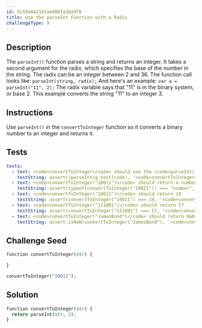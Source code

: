 ```yaml
---
id: 5c55e842103ae886fa3ba976
title: Use the parseInt Function with a Radix
challengeType: 9
---
```


## Description
<section id='description'>
The <code>parseInt()</code> function parses a string and returns an integer. It takes a second argument for the radix, which specifies the base of the number in the string. The radix can be an integer between 2 and 36.
The function call looks like:
<code>parseInt(string, radix);</code>
And here's an example:
<code>var a = parseInt("11", 2);</code>
The radix variable says that "11" is in the binary system, or base 2. This example converts the string "11" to an integer 3.
</section>

## Instructions
<section id='instructions'>
Use <code>parseInt()</code> in the <code>convertToInteger</code> function so it converts a binary number to an integer and returns it.
</section>

## Tests
<section id='tests'>

```yml
tests:
  - text: <code>convertToInteger</code> should use the <code>parseInt()</code> function
    testString: assert(/parseInt/g.test(code), '<code>convertToInteger</code> should use the <code>parseInt()</code> function');
  - text: <code>convertToInteger("10011")</code> should return a number
    testString: assert(typeof(convertToInteger("10011")) === "number", '<code>convertToInteger("10011")</code> should return a number');
  - text: <code>convertToInteger("10011")</code> should return 19
    testString: assert(convertToInteger("10011") === 19, '<code>convertToInteger("10011")</code> should return 19');
  - text: <code>convertToInteger("111001")</code> should return 57
    testString: assert(convertToInteger("111001") === 57, '<code>convertToInteger("111001")</code> should return 57');
  - text: <code>convertToInteger("JamesBond")</code> should return NaN
    testString: assert.isNaN(convertToInteger("JamesBond"), '<code>convertToInteger("JamesBond")</code> should return NaN');

```

</section>

## Challenge Seed
<section id='challengeSeed'>

<div id='py-seed'>

```python
function convertToInteger(str) {

}

convertToInteger("10011");
```

</div>



</section>

## Solution
<section id='solution'>

```python
function convertToInteger(str) {
  return parseInt(str, 2);
}
```
</section>
